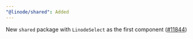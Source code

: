 ```yaml
---
"@linode/shared": Added
---
```


New `shared` package with `LinodeSelect` as the first component ([#11844](https://github.com/linode/manager/pull/11844))

